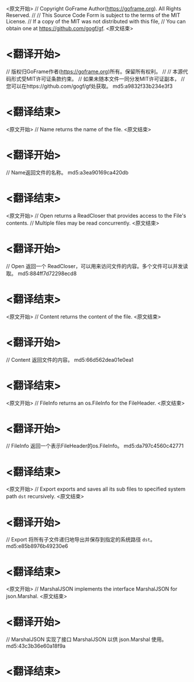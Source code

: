 
<原文开始>
// Copyright GoFrame Author(https://goframe.org). All Rights Reserved.
//
// This Source Code Form is subject to the terms of the MIT License.
// If a copy of the MIT was not distributed with this file,
// You can obtain one at https://github.com/gogf/gf.
<原文结束>

# <翻译开始>
// 版权归GoFrame作者(https://goframe.org)所有。保留所有权利。
//
// 本源代码形式受MIT许可证条款约束。
// 如果未随本文件一同分发MIT许可证副本，
// 您可以在https://github.com/gogf/gf处获取。 md5:a9832f33b234e3f3
# <翻译结束>


<原文开始>
// Name returns the name of the file.
<原文结束>

# <翻译开始>
// Name返回文件的名称。 md5:a3ea90169ca420db
# <翻译结束>


<原文开始>
// Open returns a ReadCloser that provides access to the File's contents.
// Multiple files may be read concurrently.
<原文结束>

# <翻译开始>
// Open 返回一个 ReadCloser，可以用来访问文件的内容。多个文件可以并发读取。 md5:884ff7d72298ecd8
# <翻译结束>


<原文开始>
// Content returns the content of the file.
<原文结束>

# <翻译开始>
// Content 返回文件的内容。 md5:66d562dea01e0ea1
# <翻译结束>


<原文开始>
// FileInfo returns an os.FileInfo for the FileHeader.
<原文结束>

# <翻译开始>
// FileInfo 返回一个表示FileHeader的os.FileInfo。 md5:da797c4560c42771
# <翻译结束>


<原文开始>
// Export exports and saves all its sub files to specified system path `dst` recursively.
<原文结束>

# <翻译开始>
// Export 将所有子文件递归地导出并保存到指定的系统路径 `dst`。 md5:e85b8976b49230e6
# <翻译结束>


<原文开始>
// MarshalJSON implements the interface MarshalJSON for json.Marshal.
<原文结束>

# <翻译开始>
// MarshalJSON 实现了接口 MarshalJSON 以供 json.Marshal 使用。 md5:43c3b36e60a18f9a
# <翻译结束>

